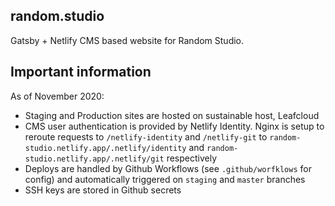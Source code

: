 ## random.studio

Gatsby + Netlify CMS based website for Random Studio.

## Important information

As of November 2020:

- Staging and Production sites are hosted on sustainable host, Leafcloud
- CMS user authentication is provided by Netlify Identity. Nginx is setup to reroute requests to `/netlify-identity` and `/netlify-git` to `random-studio.netlify.app/.netlify/identity` and `random-studio.netlify.app/.netlify/git` respectively
- Deploys are handled by Github Workflows (see `.github/worfklows` for config) and automatically triggered on `staging` and `master` branches
- SSH keys are stored in Github secrets
